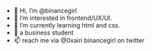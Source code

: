 - 👋 Hi, I’m @binancegirl
- 👀 I’m interested in frontend/UX/UI.
- 🌱 I’m currently learning html and css.
- 💞️ a business student
- 📫 reach me via @0xairi binancegirl on twitter

<!---
binancegirl/binancegirl is a ✨ spec.ial ✨ repository because its `README.md` (this file) appears on your GitHub profile.
You can click the Preview link to take a look at your changes.
--->
